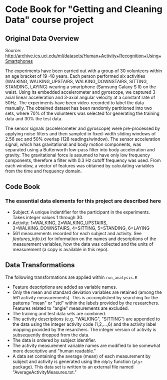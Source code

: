 # Code Book for "Getting and Cleaning Data" course project


## Original Data Overview

Source: http://archive.ics.uci.edu/ml/datasets/Human+Activity+Recognition+Using+Smartphones

The experiments have been carried out with a group of 30 volunteers within an age bracket of 19-48 years. Each person performed six activities 
(WALKING, WALKING_UPSTAIRS, WALKING_DOWNSTAIRS, SITTING, STANDING, LAYING) wearing a smartphone (Samsung Galaxy S II) on the waist. Using its embedded 
accelerometer and gyroscope, we captured 3-axial linear acceleration and 3-axial angular velocity at a constant rate of 50Hz. The experiments have been 
video-recorded to label the data manually. The obtained dataset has been randomly partitioned into two sets, where 70% of the volunteers was selected for 
generating the training data and 30% the test data. 

The sensor signals (accelerometer and gyroscope) were pre-processed by applying noise filters and then sampled in fixed-width sliding windows of 2.56 sec 
and 50% overlap (128 readings/window). The sensor acceleration signal, which has gravitational and body motion components, was separated using a Butterworth 
low-pass filter into body acceleration and gravity. The gravitational force is assumed to have only low frequency components, therefore a filter with 0.3 Hz 
cutoff frequency was used. From each window, a vector of features was obtained by calculating variables from the time and frequency domain.


## Code Book 

### The essential data elements for this project are described here

* Subject: A unique indentifier for the participant in the experiments.  Takes integer values 1 through 30.
* Activity: 1=WALKING, 2=WALKING_UPSTAIRS, 3=WALKING_DOWNSTAIRS, 4=SITTING, 5=STANDING, 6=LAYING
* 561 measurements recorded for each subject and activity. See *features_info.txt* for information on the names and descriptions of the 
  measurement variables, how the data was collected and the units of measurement (a copy is available in this repo).


## Data Transformations

The following transformations are applied within ```run_analysis.R``` 

* Feature descriptions are added as variable names.
* Only the mean and standard deviation variables are retained (among the 561 activity measurements).  This is accomplished by searching for the patterns 
  "mean" or "std" within the labels provided by the researchers.  Features related to "angle" measurements are excluded.
* The training and test data sets are combined. 
* The activity descriptions (e.g. "WALKING", "SITTING") are appended to the data using the integer activity code (1,2,...,6) and the activity
  label mapping provided by the resarchers.  The integer version of activity is subsequently dropped from the data.
* The data is ordered by subject identifier.
* The activity measurement variable names are modified to be somewhat more descriptive and "human readable."
* A data set containing the average (mean) of each measurement by subject and activity is generated using the ```ddply``` function (```plyr``` package). 
This data set is written to an external file named "AverageActivityMeasures.txt."  










